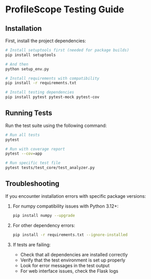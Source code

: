# ProfileScope Testing Guide

## Installation

First, install the project dependencies:

```bash
# Install setuptools first (needed for package builds)
pip install setuptools

# And then
python setup_env.py

# Install requirements with compatibility
pip install -r requirements.txt

# Install testing dependencies
pip install pytest pytest-mock pytest-cov
```

## Running Tests

Run the test suite using the following command:

```bash
# Run all tests
pytest

# Run with coverage report
pytest --cov=app

# Run specific test file
pytest tests/test_core/test_analyzer.py
```

## Troubleshooting

If you encounter installation errors with specific package versions:

1. For numpy compatibility issues with Python 3.12+:
   ```bash
   pip install numpy --upgrade
   ```

2. For other dependency errors:
   ```bash
   pip install -r requirements.txt --ignore-installed
   ```

3. If tests are failing:
   - Check that all dependencies are installed correctly
   - Verify that the test environment is set up properly
   - Look for error messages in the test output
   - For web interface issues, check the Flask logs

